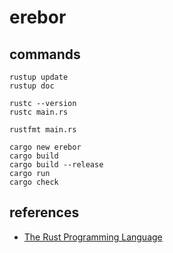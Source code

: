 # erebor

## commands

```
rustup update
rustup doc

rustc --version
rustc main.rs 

rustfmt main.rs

cargo new erebor
cargo build
cargo build --release
cargo run
cargo check
```

## references

- [The Rust Programming Language](https://doc.rust-lang.org/book/title-page.html)